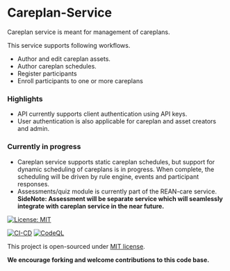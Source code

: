 # Careplan-Service

Careplan service is meant for management of careplans.

This service supports following workflows.
- Author and edit careplan assets.
- Author careplan schedules.
- Register participants
- Enroll participants to one or more careplans

### Highlights
- API currently supports client authentication using API keys.
- User authentication is also applicable for careplan and asset creators and admin.

### Currently in progress
- Careplan service supports static careplan schedules, but support for dynamic scheduling of careplans is in progress. When complete, the scheduling will be driven by rule engine, events and participant responses.
- Assessments/quiz module is currently part of the REAN-care service. 
__SideNote: Assessment will be separate service which will seamlessly integrate with careplan service in the near future.__


[![License: MIT](https://img.shields.io/badge/License-MIT-yellow.svg)](./LICENSE)

[![CI-CD](https://github.com/REAN-Foundation/rean-bot/actions/workflows/ci-cd.yml/badge.svg)](https://github.com/REAN-Foundation/rean-bot/actions/workflows/ci-cd.yml)
[![CodeQL](https://github.com/REAN-Foundation/rean-bot/actions/workflows/codeql-analysis.yml/badge.svg)](https://github.com/REAN-Foundation/rean-bot/actions/workflows/codeql-analysis.yml)


This project is open-sourced under [MIT license](./LICENSE).

__We encourage forking and welcome contributions to this code base.__
